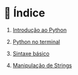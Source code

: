 # 🧾 Índice

1. [Introdução ao Python](./introducao.md)
    
2. [Python no terminal](./python-no-terminal.md)

3. [Sintaxe básico](./sintaxe-basica.md)

4. [Manipulação de Strings](./manipulacao-de-strings.md)